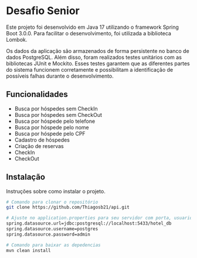 # Desafio Senior

Este projeto foi desenvolvido em Java 17 utilizando o framework Spring Boot 3.0.0. Para facilitar o desenvolvimento, foi utilizada a biblioteca Lombok.

Os dados da aplicação são armazenados de forma persistente no banco de dados PostgreSQL.
Além disso, foram realizados testes unitários com as bibliotecas JUnit e Mockito. Esses testes garantem que as diferentes partes do sistema funcionem corretamente e possibilitam a identificação de possíveis falhas durante o desenvolvimento.


## Funcionalidades

- Busca por hóspedes sem CheckIn
- Busca por hóspedes sem CheckOut
- Busca por hóspede pelo telefone
- Busca por hóspede pelo nome
- Busca por hóspede pelo CPF
- Cadastro de hóspedes
- Criação de reservas
- CheckIn
- CheckOut

## Instalação

Instruções sobre como instalar o projeto.

```bash
# Comando para clonar o repositório
git clone https://github.com/Thiagosb21/api.git

# Ajuste no application.properties para seu servidor com porta, usuario e senha
spring.datasource.url=jdbc:postgresql://localhost:5433/hotel_db
spring.datasource.username=postgres
spring.datasource.password=admin

# Comando para baixar as depedencias
mvn clean install
